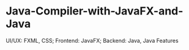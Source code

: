 # Java-Compiler-with-JavaFX-and-Java
UI/UX: FXML, CSS; Frontend: JavaFX; Backend: Java, Java Features
